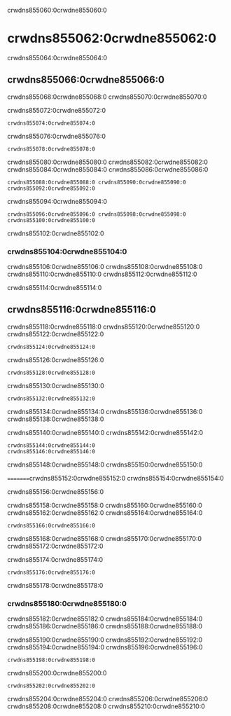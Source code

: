 crwdns855060:0crwdne855060:0
# crwdns855062:0crwdne855062:0

crwdns855064:0crwdne855064:0
## crwdns855066:0crwdne855066:0

crwdns855068:0crwdne855068:0 crwdns855070:0crwdne855070:0

crwdns855072:0crwdne855072:0
```
crwdns855074:0crwdne855074:0
```
crwdns855076:0crwdne855076:0

```
crwdns855078:0crwdne855078:0
```

crwdns855080:0crwdne855080:0 crwdns855082:0crwdne855082:0 crwdns855084:0crwdne855084:0 crwdns855086:0crwdne855086:0

```
crwdns855088:0crwdne855088:0 crwdns855090:0crwdne855090:0 crwdns855092:0crwdne855092:0
```

crwdns855094:0crwdne855094:0

```
crwdns855096:0crwdne855096:0 crwdns855098:0crwdne855098:0 crwdns855100:0crwdne855100:0
```

crwdns855102:0crwdne855102:0
### crwdns855104:0crwdne855104:0

crwdns855106:0crwdne855106:0 crwdns855108:0crwdne855108:0 crwdns855110:0crwdne855110:0 crwdns855112:0crwdne855112:0

crwdns855114:0crwdne855114:0
## crwdns855116:0crwdne855116:0

crwdns855118:0crwdne855118:0 crwdns855120:0crwdne855120:0 crwdns855122:0crwdne855122:0

```
crwdns855124:0crwdne855124:0
```

crwdns855126:0crwdne855126:0

```
crwdns855128:0crwdne855128:0
```

crwdns855130:0crwdne855130:0

```
crwdns855132:0crwdne855132:0
```

crwdns855134:0crwdne855134:0 crwdns855136:0crwdne855136:0 crwdns855138:0crwdne855138:0

crwdns855140:0crwdne855140:0 crwdns855142:0crwdne855142:0

```
crwdns855144:0crwdne855144:0
crwdns855146:0crwdne855146:0
```
crwdns855148:0crwdne855148:0 crwdns855150:0crwdne855150:0

`=======`crwdns855152:0crwdne855152:0 crwdns855154:0crwdne855154:0

crwdns855156:0crwdne855156:0

crwdns855158:0crwdne855158:0 crwdns855160:0crwdne855160:0 crwdns855162:0crwdne855162:0 crwdns855164:0crwdne855164:0

```
crwdns855166:0crwdne855166:0
```

crwdns855168:0crwdne855168:0 crwdns855170:0crwdne855170:0 crwdns855172:0crwdne855172:0

crwdns855174:0crwdne855174:0
```
crwdns855176:0crwdne855176:0
```

crwdns855178:0crwdne855178:0
### crwdns855180:0crwdne855180:0

crwdns855182:0crwdne855182:0 crwdns855184:0crwdne855184:0 crwdns855186:0crwdne855186:0 crwdns855188:0crwdne855188:0

crwdns855190:0crwdne855190:0 crwdns855192:0crwdne855192:0 crwdns855194:0crwdne855194:0 crwdns855196:0crwdne855196:0

```
crwdns855198:0crwdne855198:0
```

crwdns855200:0crwdne855200:0

```
crwdns855202:0crwdne855202:0
```

crwdns855204:0crwdne855204:0 crwdns855206:0crwdne855206:0 crwdns855208:0crwdne855208:0 crwdns855210:0crwdne855210:0

